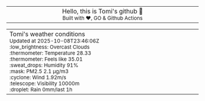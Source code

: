 
<div align="center">
<table>
<tbody>
<td align="center">
<img width="2000" height="0"><br>
Hello, this is Tomi's github 👋<br>
<sup>Built with ❤️, GO & Github Actions</sup><br>
<img width="2000" height="0">
</td>
</tbody>
</table>
</div>
<table>
<tbody>
<td align="left">
<img width="2000" height="0"><br>
Tomi's weather conditions<br>
<sup>Updated at 2025-10-08T23:46:06Z</sup><br>
<sup>:low_brightness: Overcast Clouds</sup><br>
<sup>:thermometer: Temperature 28.33 </sup><br>
<sup>:thermometer: Feels like 35.01</sup><br>
<sup>:sweat_drops: Humidity 91%</sup><br>
<sup>:mask: PM2.5 2.1 μg/m3</sup><br>
<sup>:cyclone: Wind 1.92m/s </sup><br>
<sup>:telescope: Visibility 10000m </sup><br>
<sup>:droplet: Rain 0mm/last 1h </sup><br>
<img width="2000" height="0">
</td>
<td align="left">
<img width="2000" height="0"><br>
<br>
<img width="2000" height="0">
</td>
</tbody>
</table>
</div>
    